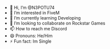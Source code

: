 - 👋 Hi, I’m @N3POTU74
- 👀 I’m interested in FiveM
- 🌱 I’m currently learning Developing
- 💞️ I’m looking to collaborate on Rockstar Games
- 📫 How to reach me Discord
- 😄 Pronouns: He/Him
- ⚡ Fun fact: Im Single

<!---
N3POTU74/N3POTU74 is a ✨ special ✨ repository because its `README.md` (this file) appears on your GitHub profile.
You can click the Preview link to take a look at your changes.
--->
